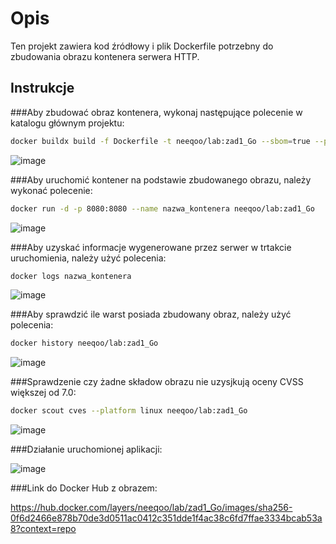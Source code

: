 # Opis

Ten projekt zawiera kod źródłowy i plik Dockerfile potrzebny do zbudowania obrazu kontenera serwera HTTP.

## Instrukcje

###Aby zbudować obraz kontenera, wykonaj następujące polecenie w katalogu głównym projektu:

```bash
docker buildx build -f Dockerfile -t neeqoo/lab:zad1_Go --sbom=true --provenance=mode=max --push .
```

![image](https://github.com/N33Qu/ZAD1/assets/116431498/0a675f1a-79f3-4a34-9e3d-060ee0776b27)

###Aby uruchomić kontener na podstawie zbudowanego obrazu, należy wykonać polecenie:

```bash
docker run -d -p 8080:8080 --name nazwa_kontenera neeqoo/lab:zad1_Go
```

![image](https://github.com/N33Qu/ZAD1/assets/116431498/d259941b-c1c8-4ce7-9e92-de4b9c042e5a)

###Aby uzyskać informacje wygenerowane przez serwer w trtakcie uruchomienia, należy użyć polecenia:

```bash
docker logs nazwa_kontenera
```

![image](https://github.com/N33Qu/ZAD1/assets/116431498/351035ac-3e1c-4b0e-b14c-809a7defa019)

###Aby sprawdzić ile warst posiada zbudowany obraz, należy użyć polecenia:

```bash
docker history neeqoo/lab:zad1_Go
```

![image](https://github.com/N33Qu/ZAD1/assets/116431498/85c3d5bd-b79a-444a-a4ad-2cdb06a2e53a)

###Sprawdzenie czy żadne składow obrazu nie uzysjkują oceny CVSS większej od 7.0:

```bash
docker scout cves --platform linux neeqoo/lab:zad1_Go
```

![image](https://github.com/N33Qu/ZAD1/assets/116431498/fd7eb7c7-9fff-47b4-b953-e5542e8d540f)

###Działanie uruchomionej aplikacji:

![image](https://github.com/N33Qu/ZAD1/assets/116431498/d8a3ce8c-7eb5-4a24-995a-1899e895ab89)


###Link do Docker Hub z obrazem:

https://hub.docker.com/layers/neeqoo/lab/zad1_Go/images/sha256-0f6d2466e878b70de3d0511ac0412c351dde1f4ac38c6fd7ffae3334bcab53a8?context=repo
